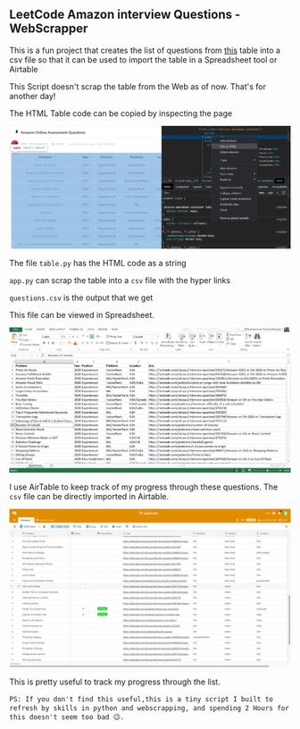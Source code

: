 ## LeetCode Amazon interview Questions - WebScrapper

This is a fun project that creates the list of questions from [this](https://leetcode.com/discuss/interview-question/344650/Amazon-Online-Assessment-Questions) table into a csv file so that it can be used to import the table in a Spreadsheet tool or Airtable

This Script doesn't scrap the table from the Web as of now. That's for another day! 

The HTML Table code can be copied by inspecting the page

![inspect](./pictures/inspect.png)

The file `table.py` has the HTML code as a string

`app.py` can scrap the table into a `csv` file with the hyper links

`questions.csv` is the output that we get

This file can be viewed in Spreadsheet.

![inspect](./pictures/spreadsheet.png)

I use AirTable to keep track of my progress through these questions. The `csv` file can be directly imported in Airtable.

![inspect](./pictures/airtable.png)

This is pretty useful to track my progress through the list.

```
PS: If you don't find this useful,this is a tiny script I built to refresh by skills in python and webscrapping, and spending 2 Hours for this doesn't seem too bad 😉.
```